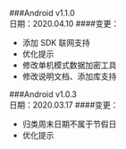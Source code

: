###Android v1.1.0  
日期：2020.04.10
####变更：
* 添加 SDK 联网支持
* 优化提示
* 修改单机模式数据加密工具
* 修改说明文档、添加库支持


###Android v1.0.3  
日期：2020.03.17
####变更：
* 归类周末日期不属于节假日
* 优化提示